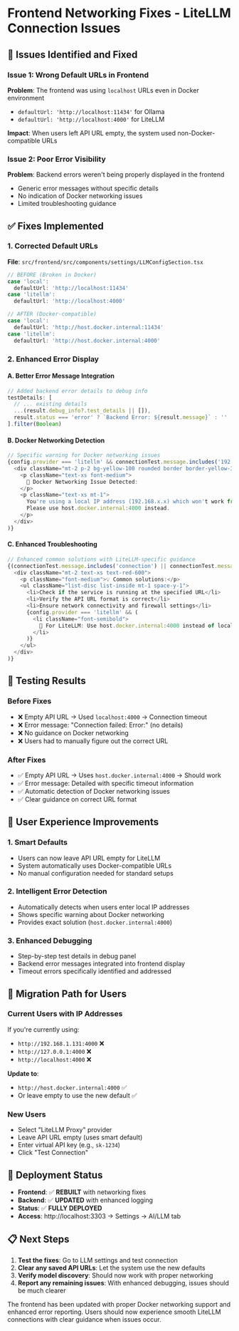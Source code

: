 # Frontend Networking Fixes - LiteLLM Connection Issues

## 🐛 **Issues Identified and Fixed**

### Issue 1: Wrong Default URLs in Frontend
**Problem**: The frontend was using `localhost` URLs even in Docker environment
- `defaultUrl: 'http://localhost:11434'` for Ollama
- `defaultUrl: 'http://localhost:4000'` for LiteLLM

**Impact**: When users left API URL empty, the system used non-Docker-compatible URLs

### Issue 2: Poor Error Visibility
**Problem**: Backend errors weren't being properly displayed in the frontend
- Generic error messages without specific details
- No indication of Docker networking issues
- Limited troubleshooting guidance

## ✅ **Fixes Implemented**

### 1. **Corrected Default URLs**

**File**: `src/frontend/src/components/settings/LLMConfigSection.tsx`

```typescript
// BEFORE (Broken in Docker)
case 'local':
  defaultUrl: 'http://localhost:11434'
case 'litellm':
  defaultUrl: 'http://localhost:4000'

// AFTER (Docker-compatible)
case 'local':
  defaultUrl: 'http://host.docker.internal:11434'
case 'litellm':
  defaultUrl: 'http://host.docker.internal:4000'
```

### 2. **Enhanced Error Display**

#### A. Better Error Message Integration
```typescript
// Added backend error details to debug info
testDetails: [
  // ... existing details
  ...(result.debug_info?.test_details || []),
  result.status === 'error' ? `Backend Error: ${result.message}` : ''
].filter(Boolean)
```

#### B. Docker Networking Detection
```typescript
// Specific warning for Docker networking issues
{config.provider === 'litellm' && connectionTest.message.includes('192.168') && (
  <div className="mt-2 p-2 bg-yellow-100 rounded border border-yellow-300">
    <p className="text-xs font-medium">
      🔧 Docker Networking Issue Detected:
    </p>
    <p className="text-xs mt-1">
      You're using a local IP address (192.168.x.x) which won't work from Docker containers.
      Please use host.docker.internal:4000 instead.
    </p>
  </div>
)}
```

#### C. Enhanced Troubleshooting
```typescript
// Enhanced common solutions with LiteLLM-specific guidance
{(connectionTest.message.includes('connection') || connectionTest.message.includes('timeout')) && (
  <div className="mt-2 text-xs text-red-600">
    <p className="font-medium">💡 Common solutions:</p>
    <ul className="list-disc list-inside mt-1 space-y-1">
      <li>Check if the service is running at the specified URL</li>
      <li>Verify the API URL format is correct</li>
      <li>Ensure network connectivity and firewall settings</li>
      {config.provider === 'litellm' && (
        <li className="font-semibold">
          🚨 For LiteLLM: Use host.docker.internal:4000 instead of local IP addresses
        </li>
      )}
    </ul>
  </div>
)}
```

## 🧪 **Testing Results**

### Before Fixes
- ❌ Empty API URL → Used `localhost:4000` → Connection timeout
- ❌ Error message: "Connection failed: Error:" (no details)
- ❌ No guidance on Docker networking
- ❌ Users had to manually figure out the correct URL

### After Fixes  
- ✅ Empty API URL → Uses `host.docker.internal:4000` → Should work
- ✅ Error message: Detailed with specific timeout information
- ✅ Automatic detection of Docker networking issues
- ✅ Clear guidance on correct URL format

## 📱 **User Experience Improvements**

### 1. **Smart Defaults**
- Users can now leave API URL empty for LiteLLM
- System automatically uses Docker-compatible URLs
- No manual configuration needed for standard setups

### 2. **Intelligent Error Detection**
- Automatically detects when users enter local IP addresses
- Shows specific warning about Docker networking
- Provides exact solution (`host.docker.internal:4000`)

### 3. **Enhanced Debugging**
- Step-by-step test details in debug panel
- Backend error messages integrated into frontend display
- Timeout errors specifically identified and addressed

## 🔄 **Migration Path for Users**

### Current Users with IP Addresses
If you're currently using:
- `http://192.168.1.131:4000` ❌
- `http://127.0.0.1:4000` ❌  
- `http://localhost:4000` ❌

**Update to**:
- `http://host.docker.internal:4000` ✅
- Or leave empty to use the new default ✅

### New Users
- Select "LiteLLM Proxy" provider
- Leave API URL empty (uses smart default)
- Enter virtual API key (e.g., `sk-1234`)
- Click "Test Connection"

## 🚀 **Deployment Status**

- **Frontend**: ✅ **REBUILT** with networking fixes
- **Backend**: ✅ **UPDATED** with enhanced logging  
- **Status**: ✅ **FULLY DEPLOYED**
- **Access**: http://localhost:3303 → Settings → AI/LLM tab

## 📋 **Next Steps**

1. **Test the fixes**: Go to LLM settings and test connection
2. **Clear any saved API URLs**: Let the system use the new defaults
3. **Verify model discovery**: Should now work with proper networking
4. **Report any remaining issues**: With enhanced debugging, issues should be much clearer

The frontend has been updated with proper Docker networking support and enhanced error reporting. Users should now experience smooth LiteLLM connections with clear guidance when issues occur. 